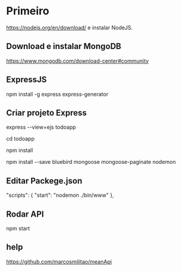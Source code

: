 # Primeiro

https://nodejs.org/en/download/ e instalar NodeJS.

## Download e instalar MongoDB

https://www.mongodb.com/download-center#community

## ExpressJS

npm install -g express express-generator

## Criar projeto Express 

express --view=ejs todoapp

cd todoapp

npm install

npm install --save bluebird mongoose mongoose-paginate nodemon

## Editar Packege.json 

"scripts": {
    "start": "nodemon ./bin/www"
  },

## Rodar API

npm start

## help

https://github.com/marcosmilitao/meanApi
